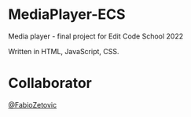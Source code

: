 # MediaPlayer-ECS
Media player - final project for Edit Code School 2022

Written in HTML, JavaScript, CSS.

# Collaborator

[@FabioZetovic](https://github.com/fabiozetovic)
